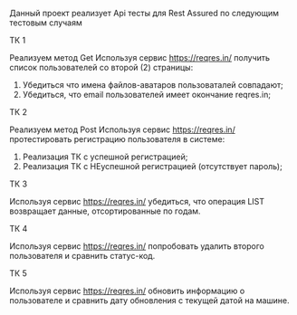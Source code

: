 Данный проект реализует Арі тесты для Rest Assured по следующим тестовым случаям

ТК 1 

Реализуем метод Get
Используя сервис https://reqres.in/ получить список пользователей со второй
(2) страницы:
1. Убедиться что имена файлов-аватаров пользоваталей совпадают;
2. Убедиться, что email пользователей имеет окончание reqres.in;


ТК 2

Реализуем метод Post
Используя сервис https://reqres.in/ протестировать регистрацию пользователя в системе:
1. Реализация ТК с успешной регистрацией;
2. Реализация ТК с НЕуспешной регистрацией (отсутствует пароль);

ТК 3

Используя сервис https://reqres.in/ убедиться, что операция LIST<RESOURCE>
возвращает данные, отсортированные по годам.

ТК 4

Используя сервис https://reqres.in/ попробовать удалить второго 
пользователя и сравнить статус-код.

ТК 5 

Используя сервис https://reqres.in/ обновить информацию о пользователе
и сравнить дату обновления с текущей датой на машине.
